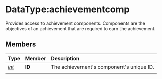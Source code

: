 # DataType:achievementcomp

Provides access to achievement components. Components are the objectives of an achievement that are required to earn the achievement.

## Members

| **Type** | **Member** | **Description** |
| :--- | :--- | :--- |
| [_int_](datatype-int.md) | **ID** | The achievement's component's unique ID. |
|  |  |  |

